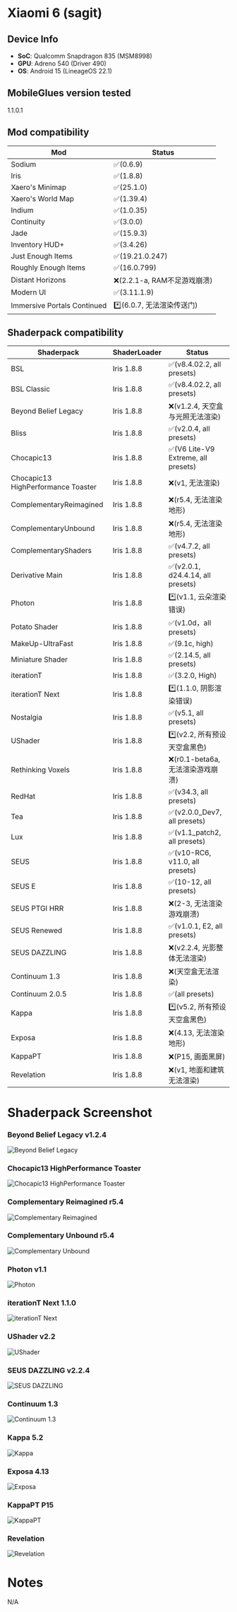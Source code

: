 # Xiaomi 6 (sagit)

## Device Info

- **SoC**: Qualcomm Snapdragon 835 (MSM8998)
- **GPU**: Adreno 540 (Driver 490)
- **OS**: Android 15 (LineageOS 22.1)

## MobileGlues version tested

1.1.0.1

## Mod compatibility

|**Mod**|**Status**|
|---|---|
| Sodium | ✅(0.6.9) |
| Iris | ✅(1.8.8) |
| Xaero's Minimap | ✅(25.1.0) |
| Xaero's World Map | ✅(1.39.4) |
| Indium | ✅(1.0.35) |
| Continuity | ✅(3.0.0) |
| Jade | ✅(15.9.3) |
| Inventory HUD+ | ✅(3.4.26) |
| Just Enough Items | ✅(19.21.0.247) |
| Roughly Enough Items |✅(16.0.799) |
| Distant Horizons | ❌(2.2.1-a, RAM不足游戏崩溃) |
| Modern UI | ✅(3.11.1.9) |
| Immersive Portals Continued |*️⃣(6.0.7, 无法渲染传送门) |

## Shaderpack compatibility

|**Shaderpack** | **ShaderLoader** | **Status** 
|---|---|----|
| BSL | Iris 1.8.8 | ✅(v8.4.02.2, all presets) |
| BSL Classic | Iris 1.8.8 | ✅(v8.4.02.2, all presets) |
| Beyond Belief Legacy | Iris 1.8.8 | ❌(v1.2.4, 天空盒与光照无法渲染) |
| Bliss | Iris 1.8.8 | ✅(v2.0.4, all presets) |
| Chocapic13 | Iris 1.8.8 | ✅(V6 Lite-V9 Extreme, all presets) |
| Chocapic13 HighPerformance Toaster | Iris 1.8.8 | ❌(v1, 无法渲染) |
| ComplementaryReimagined | Iris 1.8.8 | ❌(r5.4, 无法渲染地形) |
| ComplementaryUnbound | Iris 1.8.8 | ❌(r5.4, 无法渲染地形) |
| ComplementaryShaders | Iris 1.8.8 | ✅(v4.7.2, all presets) |
| Derivative Main | Iris 1.8.8 | ✅(v2.0.1, d24.4.14, all presets) |
| Photon | Iris 1.8.8 | *️⃣(v1.1, 云朵渲染错误) |
| Potato Shader | Iris 1.8.8 | ✅(v1.0d，all presets) |
| MakeUp-UltraFast | Iris 1.8.8 | ✅(9.1c, high) |
| Miniature Shader | Iris 1.8.8 | ✅(2.14.5, all presets) |
| iterationT | Iris 1.8.8 | ✅(3.2.0, High) |
| iterationT Next | Iris 1.8.8 | *️⃣(1.1.0, 阴影渲染错误) |
| Nostalgia | Iris 1.8.8 | ✅(v5.1, all presets) |
| UShader | Iris 1.8.8 | *️⃣(v2.2, 所有预设天空盒黑色) |
| Rethinking Voxels | Iris 1.8.8 | ❌(r0.1-beta6a, 无法渲染游戏崩溃) |
| RedHat | Iris 1.8.8 | ✅(v34.3, all presets) |
| Tea | Iris 1.8.8 | ✅(v2.0.0_Dev7, all presets) |
| Lux | Iris 1.8.8 | ✅(v1.1_patch2, all presets) |
| SEUS | Iris 1.8.8 | ✅(v10-RC6, v11.0, all presets)|
| SEUS E | Iris 1.8.8 | ✅(10-12, all presets) |
| SEUS PTGI HRR | Iris 1.8.8 | ❌(2-3, 无法渲染游戏崩溃) |
| SEUS Renewed | Iris 1.8.8 | ✅(v1.0.1, E2, all presets) |
| SEUS DAZZLING | Iris 1.8.8 | ❌(v2.2.4, 光影整体无法渲染)
| Continuum 1.3 | Iris 1.8.8 | ❌(天空盒无法渲染) |
| Continuum 2.0.5 | Iris 1.8.8 | ✅(all presets) |
| Kappa | Iris 1.8.8 | *️⃣(v5.2, 所有预设天空盒黑色) |
| Exposa | Iris 1.8.8 | ❌(4.13, 无法渲染地形) |
| KappaPT | Iris 1.8.8 | ❌(P15, 画面黑屏) |
| Revelation | Iris 1.8.8 | ❌(v1, 地面和建筑无法渲染) |

# Shaderpack Screenshot
### Beyond Belief Legacy v1.2.4
![Beyond Belief Legacy](/assets/shaderpack_screenshot/sagit/beyondbelieflegacy_v1.2.4.png)
### Chocapic13 HighPerformance Toaster
![Chocapic13 HighPerformance Toaster](/assets/shaderpack_screenshot/sagit/chocapic13_hpt.png)
### Complementary Reimagined r5.4  
![Complementary Reimagined](/assets/shaderpack_screenshot/sagit/ComplementaryReimagined.png)
### Complementary Unbound r5.4
![Complementary Unbound](/assets/shaderpack_screenshot/sagit/ComplementaryUnbound.png)
### Photon v1.1
![Photon](/assets/shaderpack_screenshot/sagit/photon-v1.1.png)
### iterationT Next 1.1.0
![iterationT Next](/assets/shaderpack_screenshot/sagit/ittnext1.1.0.png)
### UShader v2.2  
![UShader](/assets/shaderpack_screenshot/sagit/ushader-2.2.png)
### SEUS DAZZLING v2.2.4
![SEUS DAZZLING](/assets/shaderpack_screenshot/sagit/SEUS-DAZZLING.png)
### Continuum 1.3
![Continuum 1.3](/assets/shaderpack_screenshot/sagit/continuum-1.3.png)
### Kappa 5.2
![Kappa](/assets/shaderpack_screenshot/sagit/kappa5.2.png)
### Exposa 4.13
![Exposa](/assets/shaderpack_screenshot/sagit/exposa4.13.png)
### KappaPT P15
![KappaPT](/assets/shaderpack_screenshot/sagit/kappapt_p15.png)
### Revelation
![Revelation](/assets/shaderpack_screenshot/sagit/Revelation.png)

# Notes
N/A
